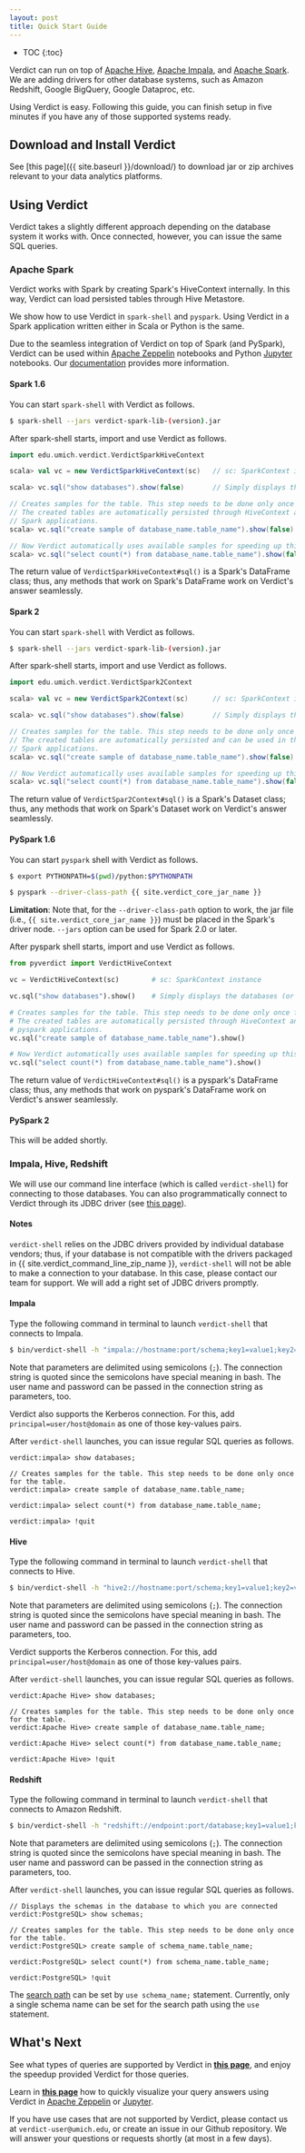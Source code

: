 ```yaml
---
layout: post
title: Quick Start Guide
---
```


* TOC
{:toc}

Verdict can run on top of [Apache Hive](https://hive.apache.org/), [Apache Impala](https://impala.incubator.apache.org/), and [Apache Spark](https://spark.apache.org/). We are adding drivers for other database systems, such as Amazon Redshift, Google BigQuery, Google Dataproc, etc.

Using Verdict is easy. Following this guide, you can finish setup in five minutes if you have any of those supported systems ready.

## Download and Install Verdict

See [this page]({{ site.baseurl }}/download/) to download jar or zip archives relevant to your data analytics platforms.


## Using Verdict

Verdict takes a slightly different approach depending on the database system it works with. Once connected, however, you can issue the same SQL queries.


### Apache Spark

Verdict works with Spark by creating Spark's HiveContext internally. In this way, Verdict can load persisted tables through Hive Metastore.

We show how to use Verdict in `spark-shell` and `pyspark`. Using Verdict in a Spark application written either in Scala or Python is the same.

Due to the seamless integration of Verdict on top of Spark (and PySpark), Verdict can be used within [Apache Zeppelin](https://zeppelin.apache.org/) notebooks and Python [Jupyter](http://jupyter.org/) notebooks. Our [documentation](http://verdict-doc.readthedocs.io/en/latest/using.html#in-apache-zeppelin) provides more information.


#### Spark 1.6

You can start `spark-shell` with Verdict as follows.

```bash
$ spark-shell --jars verdict-spark-lib-(version).jar
```

After spark-shell starts, import and use Verdict as follows.

```scala
import edu.umich.verdict.VerdictSparkHiveContext

scala> val vc = new VerdictSparkHiveContext(sc)   // sc: SparkContext instance

scala> vc.sql("show databases").show(false)       // Simply displays the databases (or often called schemas)

// Creates samples for the table. This step needs to be done only once for the table.
// The created tables are automatically persisted through HiveContext and can be used in the other
// Spark applications.
scala> vc.sql("create sample of database_name.table_name").show(false)

// Now Verdict automatically uses available samples for speeding up this query.
scala> vc.sql("select count(*) from database_name.table_name").show(false)
```

The return value of `VerdictSparkHiveContext#sql()` is a Spark's DataFrame class; thus, any methods that work on Spark's DataFrame work on Verdict's answer seamlessly.


#### Spark 2

You can start `spark-shell` with Verdict as follows.

```bash
$ spark-shell --jars verdict-spark-lib-(version).jar
```

After spark-shell starts, import and use Verdict as follows.

```scala
import edu.umich.verdict.VerdictSpark2Context

scala> val vc = new VerdictSpark2Context(sc)      // sc: SparkContext instance

scala> vc.sql("show databases").show(false)       // Simply displays the databases (or often called schemas)

// Creates samples for the table. This step needs to be done only once for the table.
// The created tables are automatically persisted and can be used in the other
// Spark applications.
scala> vc.sql("create sample of database_name.table_name").show(false)

// Now Verdict automatically uses available samples for speeding up this query.
scala> vc.sql("select count(*) from database_name.table_name").show(false)
```

The return value of `VerdictSpar2Context#sql()` is a Spark's Dataset class; thus, any methods that work on Spark's Dataset work on Verdict's answer seamlessly.


#### PySpark 1.6

You can start `pyspark` shell with Verdict as follows.

```bash
$ export PYTHONPATH=$(pwd)/python:$PYTHONPATH

$ pyspark --driver-class-path {{ site.verdict_core_jar_name }}
```

**Limitation**: Note that, for the `--driver-class-path` option to work, the jar file (i.e., `{{ site.verdict_core_jar_name }}`) must be placed in the Spark's driver node. `--jars` option can be used for Spark 2.0 or later.

After pyspark shell starts, import and use Verdict as follows.

```python
from pyverdict import VerdictHiveContext

vc = VerdictHiveContext(sc)        # sc: SparkContext instance

vc.sql("show databases").show()    # Simply displays the databases (or often called schemas)

# Creates samples for the table. This step needs to be done only once for the table.
# The created tables are automatically persisted through HiveContext and can be used in the other
# pyspark applications.
vc.sql("create sample of database_name.table_name").show()

# Now Verdict automatically uses available samples for speeding up this query.
vc.sql("select count(*) from database_name.table_name").show()
```

The return value of `VerdictHiveContext#sql()` is a pyspark's DataFrame class; thus, any methods that work on pyspark's DataFrame work on Verdict's answer seamlessly.


#### PySpark 2

This will be added shortly.


### Impala, Hive, Redshift

We will use our command line interface (which is called `verdict-shell`) for connecting to those databases. You can also programmatically connect to Verdict through its JDBC driver (see [this page](http://verdict-doc.readthedocs.io/en/latest/using.html#jdbc-in-java-python-applications)).

#### Notes

`verdict-shell` relies on the JDBC drivers provided by individual database vendors; thus, if your database is not compatible with the drivers packaged in {{ site.verdict_command_line_zip_name }}, `verdict-shell` will not be able to make a connection to your database. In this case, please contact our team for support. We will add a right set of JDBC drivers promptly.


#### Impala

Type the following command in terminal to launch `verdict-shell` that connects to Impala.

```bash
$ bin/verdict-shell -h "impala://hostname:port/schema;key1=value1;key2=value2;..." -u username -p password
```

Note that parameters are delimited using semicolons (`;`). The connection string is quoted since the semicolons have special meaning in bash. The user name and password can be passed in the connection string as parameters, too.

Verdict also supports the Kerberos connection. For this, add `principal=user/host@domain` as one of those key-values pairs.

After `verdict-shell` launches, you can issue regular SQL queries as follows.

```
verdict:impala> show databases;

// Creates samples for the table. This step needs to be done only once for the table.
verdict:impala> create sample of database_name.table_name;

verdict:impala> select count(*) from database_name.table_name;

verdict:impala> !quit
```

#### Hive

Type the following command in terminal to launch `verdict-shell` that connects to Hive.

```bash
$ bin/verdict-shell -h "hive2://hostname:port/schema;key1=value1;key2=value2;..." -u username -p password
```

Note that parameters are delimited using semicolons (`;`). The connection string is quoted since the semicolons have special meaning in bash. The user name and password can be passed in the connection string as parameters, too.

Verdict supports the Kerberos connection. For this, add `principal=user/host@domain` as one of those key-values pairs.

After `verdict-shell` launches, you can issue regular SQL queries as follows.

```
verdict:Apache Hive> show databases;

// Creates samples for the table. This step needs to be done only once for the table.
verdict:Apache Hive> create sample of database_name.table_name;

verdict:Apache Hive> select count(*) from database_name.table_name;

verdict:Apache Hive> !quit
```

#### Redshift

Type the following command in terminal to launch `verdict-shell` that connects to Amazon Redshift.

```bash
$ bin/verdict-shell -h "redshift://endpoint:port/database;key1=value1;key2=value2;..." -u username -p password
```

Note that parameters are delimited using semicolons (`;`). The connection string is quoted since the semicolons have special meaning in bash. The user name and password can be passed in the connection string as parameters, too.

After `verdict-shell` launches, you can issue regular SQL queries as follows.

```
// Displays the schemas in the database to which you are connected
verdict:PostgreSQL> show schemas;

// Creates samples for the table. This step needs to be done only once for the table.
verdict:PostgreSQL> create sample of schema_name.table_name;

verdict:PostgreSQL> select count(*) from schema_name.table_name;

verdict:PostgreSQL> !quit
```

The [search path](http://docs.aws.amazon.com/redshift/latest/dg/r_search_path.html) can be set by `use schema_name;` statement. Currently, only a single schema name can be set for the search path using the `use` statement.


## What's Next

See what types of queries are supported by Verdict in [**this page**](http://verdictdb.org), and enjoy the speedup provided Verdict for those queries.

Learn in [**this page**]() how to quickly visualize your query answers using Verdict in [Apache Zeppelin](https://zeppelin.apache.org/) or [Jupyter](http://jupyter.org/).

If you have use cases that are not supported by Verdict, please contact us at `verdict-user@umich.edu`, or create an issue in our Github repository. We will answer your questions or requests shortly (at most in a few days).
